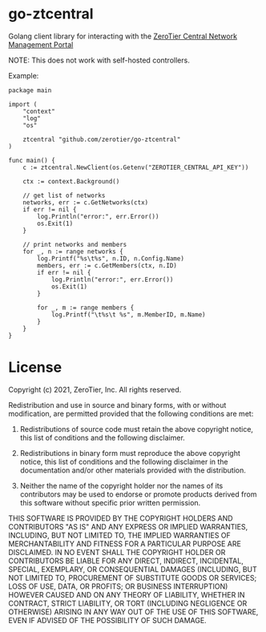 go-ztcentral
===

Golang client library for interacting with the [ZeroTier Central Network Management Portal](https://my.zerotier.com)

NOTE: This does not work with self-hosted controllers.

Example:

    package main

    import (
        "context"
        "log"
        "os"

        ztcentral "github.com/zerotier/go-ztcentral"
    )

    func main() {
        c := ztcentral.NewClient(os.Getenv("ZEROTIER_CENTRAL_API_KEY"))

        ctx := context.Background()

        // get list of networks
        networks, err := c.GetNetworks(ctx)
        if err != nil {
            log.Println("error:", err.Error())
            os.Exit(1)
        }

        // print networks and members
        for _, n := range networks {
            log.Printf("%s\t%s", n.ID, n.Config.Name)
            members, err := c.GetMembers(ctx, n.ID)
            if err != nil {
                log.Println("error:", err.Error())
                os.Exit(1)
            }

            for _, m := range members {
                log.Printf("\t%s\t %s", m.MemberID, m.Name)
            }
        }
    }

License
===

Copyright (c) 2021, ZeroTier, Inc.
All rights reserved.

Redistribution and use in source and binary forms, with or without
modification, are permitted provided that the following conditions are met:

1. Redistributions of source code must retain the above copyright notice, this
   list of conditions and the following disclaimer.

2. Redistributions in binary form must reproduce the above copyright notice,
   this list of conditions and the following disclaimer in the documentation
   and/or other materials provided with the distribution.

3. Neither the name of the copyright holder nor the names of its
   contributors may be used to endorse or promote products derived from
   this software without specific prior written permission.

THIS SOFTWARE IS PROVIDED BY THE COPYRIGHT HOLDERS AND CONTRIBUTORS "AS IS"
AND ANY EXPRESS OR IMPLIED WARRANTIES, INCLUDING, BUT NOT LIMITED TO, THE
IMPLIED WARRANTIES OF MERCHANTABILITY AND FITNESS FOR A PARTICULAR PURPOSE ARE
DISCLAIMED. IN NO EVENT SHALL THE COPYRIGHT HOLDER OR CONTRIBUTORS BE LIABLE
FOR ANY DIRECT, INDIRECT, INCIDENTAL, SPECIAL, EXEMPLARY, OR CONSEQUENTIAL
DAMAGES (INCLUDING, BUT NOT LIMITED TO, PROCUREMENT OF SUBSTITUTE GOODS OR
SERVICES; LOSS OF USE, DATA, OR PROFITS; OR BUSINESS INTERRUPTION) HOWEVER
CAUSED AND ON ANY THEORY OF LIABILITY, WHETHER IN CONTRACT, STRICT LIABILITY,
OR TORT (INCLUDING NEGLIGENCE OR OTHERWISE) ARISING IN ANY WAY OUT OF THE USE
OF THIS SOFTWARE, EVEN IF ADVISED OF THE POSSIBILITY OF SUCH DAMAGE.
